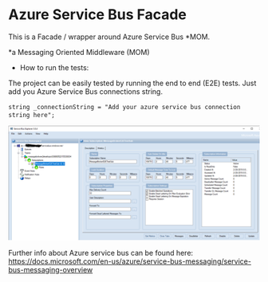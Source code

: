 # Azure Service Bus Facade

This is a Facade / wrapper around Azure Service Bus *MOM. 

*a Messaging Oriented Middleware (MOM)

- How to run the tests:

The project can be easily tested by running the end to end (E2E) tests. Just add you Azure Service Bus connections string.

    string _connectionString = "Add your azure service bus connection string here";

![explorer](explorer.PNG)

Further info about Azure service bus can be found here:
https://docs.microsoft.com/en-us/azure/service-bus-messaging/service-bus-messaging-overview
